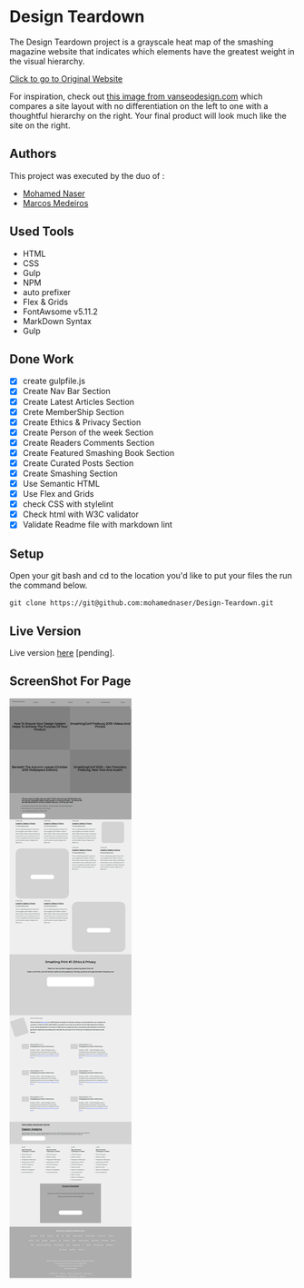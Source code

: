 # Design Teardown

The Design Teardown project is a grayscale heat map of the smashing magazine website that indicates which elements have the greatest weight in the visual hierarchy.

[Click to go to Original Website ](https://www.smashingmagazine.com/)

For inspiration, check out [this image from vanseodesign.com](https://web.archive.org/web/20170628134444/http://www.vanseodesign.com/blog/wp-content/uploads/2009/12/visual-hierarchy-compared.png) which compares a site layout with no differentiation on the left to one with a thoughtful hierarchy on the right. Your final product will look much like the site on the right.

## Authors

This project was executed by the duo of :

- [Mohamed Naser](https://www.linkedin.com/in/mohamednaseramein/)
- [Marcos Medeiros](https://www.linkedin.com/in/marcos-medeiros-6a079a18a/)

## Used Tools

- HTML
- CSS
- Gulp
- NPM
- auto prefixer
- Flex & Grids
- FontAwsome v5.11.2
- MarkDown Syntax
- Gulp

## Done Work

- [x] create gulpfile.js
- [X] Create Nav Bar Section
- [x] Create Latest Articles Section
- [x] Crete MemberShip Section
- [X] Create Ethics & Privacy Section
- [X] Create Person of the week Section
- [x] Create Readers Comments Section
- [x] Create Featured Smashing Book Section 
- [x] Create Curated Posts Section 
- [x] Create Smashing Section  
- [x] Use Semantic HTML
- [x] Use Flex and Grids
- [x] check CSS with stylelint
- [x] Check html with W3C validator
- [x] Validate Readme file with markdown lint

## Setup

Open your git bash and cd to the location you'd like to put your files the run the command below.

```console
git clone https://git@github.com:mohamednaser/Design-Teardown.git
```

## Live Version

Live version [here](https://mohamednaser.github.io/Design-Teardown/) [pending].

## ScreenShot For Page

![Screen shot for live page](./build/imgs/full_page_screenshot.png)
